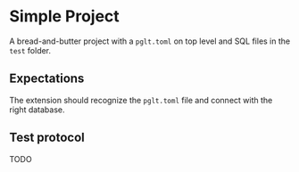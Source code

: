 # Simple Project

A bread-and-butter project with a `pglt.toml` on top level and SQL files in the `test` folder.

## Expectations

The extension should recognize the `pglt.toml` file and connect with the right database.

## Test protocol

TODO
